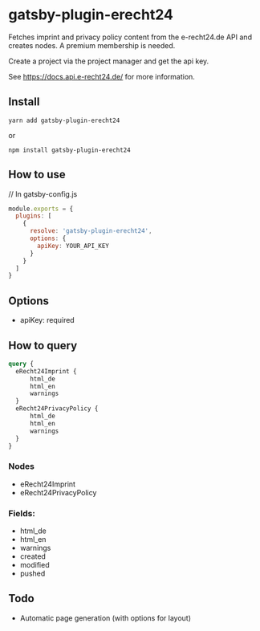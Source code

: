 # gatsby-plugin-erecht24

Fetches imprint and privacy policy content from the e-recht24.de API and creates nodes.
A premium membership is needed.

Create a project via the project manager and get the api key.

See https://docs.api.e-recht24.de/ for more information.

## Install

`yarn add gatsby-plugin-erecht24`

or

`npm install gatsby-plugin-erecht24`

## How to use

// In gatsby-config.js

```javascript
module.exports = {
  plugins: [
    {
      resolve: 'gatsby-plugin-erecht24',
      options: {
        apiKey: YOUR_API_KEY
      }
    }
  ]
}
```

## Options

- apiKey: required

## How to query

```graphql
query {
  eRecht24Imprint {
      html_de
      html_en
      warnings
  }
  eRecht24PrivacyPolicy {
      html_de
      html_en
      warnings
  }
}
```

### Nodes
- eRecht24Imprint
- eRecht24PrivacyPolicy

### Fields:

- html_de
- html_en
- warnings
- created
- modified
- pushed

## Todo
- Automatic page generation (with options for layout)